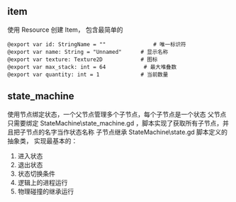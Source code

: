 ## item

使用 Resource 创建 Item，
包含最简单的

```gdscript
@export var id: StringName = ""               # 唯一标识符
@export var name: String = "Unnamed"      # 显示名称
@export var texture: Texture2D            # 图标
@export var max_stack: int = 64            # 最大堆叠数
@export var quantity: int = 1             # 当前数量

```


## state_machine

使用节点绑定状态，一个父节点管理多个子节点，每个子节点是一个状态
父节点只需要绑定 StateMachine\state_machine.gd ，脚本实现了获取所有子节点，并且把子节点的名字当作状态名称
子节点继承 StateMachine\state.gd 脚本定义的抽象类，
实现最基本的：

1. 进入状态
2. 退出状态
3. 状态切换条件
4. 逻辑上的进程运行
5. 物理碰撞的继承运行
